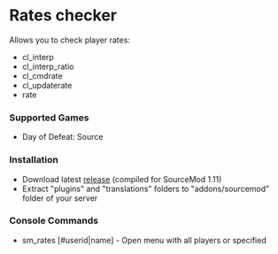 # Rates checker

Allows you to check player rates:

* cl_interp
* cl_interp_ratio
* cl_cmdrate
* cl_updaterate
* rate

### Supported Games

* Day of Defeat: Source

### Installation

* Download latest [release](https://github.com/dronelektron/rates-checker/releases) (compiled for SourceMod 1.11)
* Extract "plugins" and "translations" folders to "addons/sourcemod" folder of your server

### Console Commands

* sm_rates [#userid|name] - Open menu with all players or specified
